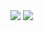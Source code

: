 
  <img src="https://github-readme-stats.vercel.app/api?username=jkh675&show_icons=true&theme=onedark&count_private=true"/>
<img src="https://github-readme-stats.vercel.app/api/top-langs/?username=jkh675&hide_title=true&layout=compact"/>

